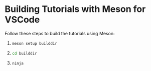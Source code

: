 # Building Tutorials with Meson for VSCode

Follow these steps to build the tutorials using Meson:

1. ```bash
   meson setup builddir
   ```
2. ```bash
   cd builddir
   ```
3. ```bash
   ninja
   ```
